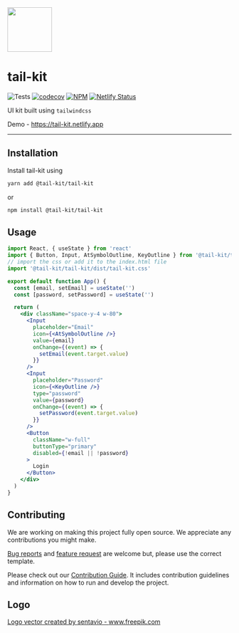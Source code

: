 <img src="./assets/tail-kit-logo.png" width="100px" />

# tail-kit

![Tests](https://github.com/dopplr-labs/tail-kit/workflows/tests/badge.svg)
[![codecov](https://codecov.io/gh/dopplr-labs/tail-kit/branch/develop/graph/badge.svg)](https://codecov.io/gh/dopplr-labs/tail-kit)
[![NPM ](https://img.shields.io/npm/v/@tail-kit/tail-kit)](https://www.npmjs.com/package/@tail-kit/tail-kit)
[![Netlify Status](https://api.netlify.com/api/v1/badges/5b78b9f1-1ae8-425f-a7ce-3b994ab2ba20/deploy-status)](https://app.netlify.com/sites/tail-kit/deploys)

UI kit built using `tailwindcss`

Demo - https://tail-kit.netlify.app

---

## Installation

Install tail-kit using

```sh
yarn add @tail-kit/tail-kit
```

or

```sh
npm install @tail-kit/tail-kit
```

## Usage

```jsx
import React, { useState } from 'react'
import { Button, Input, AtSymbolOutline, KeyOutline } from '@tail-kit/tail-kit'
// import the css or add it to the index.html file
import '@tail-kit/tail-kit/dist/tail-kit.css'

export default function App() {
  const [email, setEmail] = useState('')
  const [password, setPassword] = useState('')

  return (
    <div className="space-y-4 w-80">
      <Input
        placeholder="Email"
        icon={<AtSymbolOutline />}
        value={email}
        onChange={(event) => {
          setEmail(event.target.value)
        }}
      />
      <Input
        placeholder="Password"
        icon={<KeyOutline />}
        type="password"
        value={password}
        onChange={(event) => {
          setPassword(event.target.value)
        }}
      />
      <Button
        className="w-full"
        buttonType="primary"
        disabled={!email || !password}
      >
        Login
      </Button>
    </div>
  )
}
```

## Contributing

We are working on making this project fully open source. We appreciate any contributions you might make.

[Bug reports](https://github.com/dopplr-labs/tail-kit/issues/new?template=bug_report.md) and [feature request](https://github.com/dopplr-labs/tail-kit/issues/new?template=feature_request.md) are welcome but, please use the correct template.

Please check out our [Contribution Guide](./.github/contribution/README.md). It includes contribution guidelines and information on how to run and develop the project.

## Logo

<a href='https://www.freepik.com/vectors/logo'>Logo vector created by sentavio - www.freepik.com</a>
